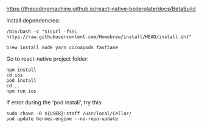 https://thecodingmachine.github.io/react-native-boilerplate/docs/BetaBuild

Install dependencies:
```console
/bin/bash -c "$(curl -fsSL https://raw.githubusercontent.com/Homebrew/install/HEAD/install.sh)"

brew install node yarn cocoapods fastlane
```

Go to react-native project folder:
```console
npm install
cd ios
pod install
cd ..
npm run ios
```

If error during the 'pod install', try this:
```console
sudo chown -R ${USER}:staff /usr/local/Cellar/
pod update hermes-engine --no-repo-update
```






